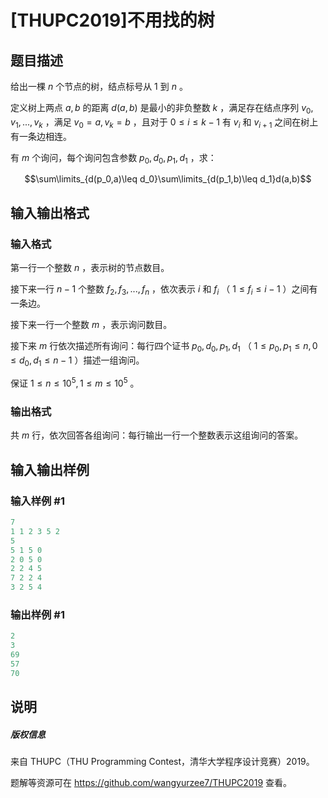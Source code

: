 # [THUPC2019]不用找的树

## 题目描述

给出一棵 $n$ 个节点的树，结点标号从 $1$ 到 $n$ 。

定义树上两点 $a,b$ 的距离 $d(a,b)$ 是最小的非负整数 $k$ ，满足存在结点序列 $v_0,v_1,...,v_k$ ，满足 $v_0=a,v_k=b$ ，且对于 $0\leq i\leq k-1$ 有 $v_i$ 和 $v_{i+1}$ 之间在树上有一条边相连。

有 $m$ 个询问，每个询问包含参数 $p_0,d_0,p_1,d_1$ ，求：

$$\sum\limits_{d(p_0,a)\leq d_0}\sum\limits_{d(p_1,b)\leq d_1}d(a,b)$$

## 输入输出格式

### 输入格式

第一行一个整数 $n$ ，表示树的节点数目。

接下来一行 $n-1$ 个整数 $f_2,f_3,...,f_n$ ，依次表示 $i$ 和 $f_i$ （ $1\leq f_i\leq i-1$ ）之间有一条边。

接下来一行一个整数 $m$ ，表示询问数目。

接下来 $m$ 行依次描述所有询问：每行四个证书 $p_0,d_0,p_1,d_1$ （ $1\leq p_0,p_1\leq n,0\leq d_0,d_1\leq n-1$ ）描述一组询问。

保证 $1\leq n\leq 10^5,1\leq m\leq 10^5$ 。

### 输出格式

共 $m$ 行，依次回答各组询问：每行输出一行一个整数表示这组询问的答案。

## 输入输出样例

### 输入样例 #1

```cpp
7
1 1 2 3 5 2
5
5 1 5 0
2 0 5 0
2 2 4 5
7 2 2 4
3 2 5 4
```


### 输出样例 #1

```cpp
2
3
69
57
70
```


## 说明

##### 版权信息

来自 THUPC（THU Programming Contest，清华大学程序设计竞赛）2019。

题解等资源可在 https://github.com/wangyurzee7/THUPC2019 查看。

